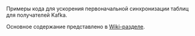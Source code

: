Примеры кода для ускорения первоначальной синхронизации таблиц для получателей Kafka.

Основное содержание представлено в [Wiki-разделе](https://github.com/zinal/IIDR-Russian/wiki/KafkaParallelRefresh).
